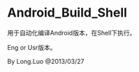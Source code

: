   Android_Build_Shell
================================

  用于自动化编译Android版本，在Shell下执行。

  Eng or Usr版本。


By Long.Luo @2013/03/27




